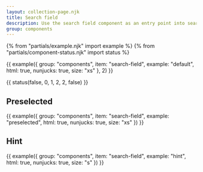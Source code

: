 ```yaml
---
layout: collection-page.njk
title: Search field
description: Use the search field component as an entry point into searches.
group: components
---
```


{% from "partials/example.njk" import example %}
{% from "partials/component-status.njk" import status %}

{{ example({ group: "components", item: "search-field", example: "default", html: true, nunjucks: true, size: "xs" }, 2) }}

{{ status(false, 0, 1, 2, 2, false) }}

## Preselected

{{ example({ group: "components", item: "search-field", example: "preselected", html: true, nunjucks: true, size: "xs" }) }}

## Hint

{{ example({ group: "components", item: "search-field", example: "hint", html: true, nunjucks: true, size: "s" }) }}
